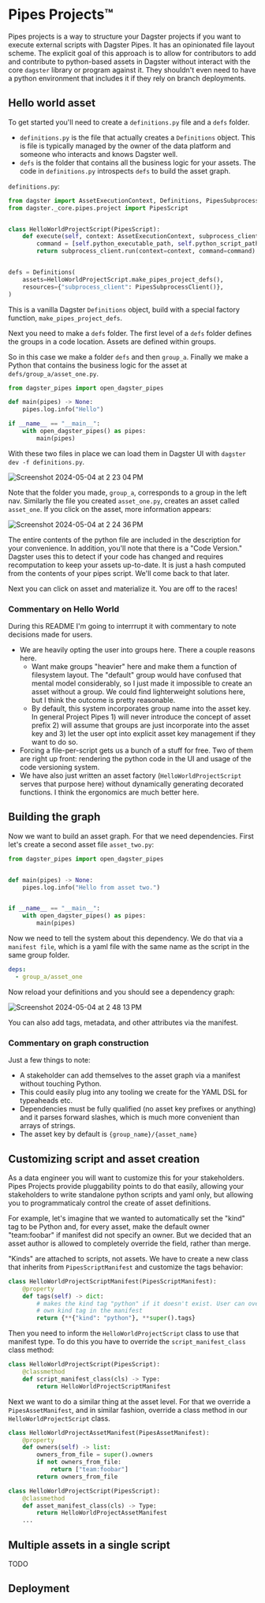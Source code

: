 # Pipes Projects™

Pipes projects is a way to structure your Dagster projects if you want to execute external scripts with Dagster Pipes. It has an opinionated file layout scheme. The explicit goal of this approach is to allow for contributors to add and contribute to python-based assets in Dagster without interact with the core `dagster` library or program against it. They shouldn't even need to have a python environment that includes it if they rely on branch deployments.

## Hello world asset

To get started you'll need to create a `definitions.py` file and a `defs` folder. 

* `definitions.py` is the file that actually creates a `Definitions` object. This is file is typically managed by the owner of the data platform and someone who interacts and knows Dagster well. 
* `defs` is the folder that contains all the business logic for your assets. The code in `definitions.py` introspects `defs` to build the asset graph.

`definitions.py`:
```python 
from dagster import AssetExecutionContext, Definitions, PipesSubprocessClient
from dagster._core.pipes.project import PipesScript


class HelloWorldProjectScript(PipesScript):
    def execute(self, context: AssetExecutionContext, subprocess_client: PipesSubprocessClient):
        command = [self.python_executable_path, self.python_script_path]
        return subprocess_client.run(context=context, command=command).get_results()


defs = Definitions(
    assets=HelloWorldProjectScript.make_pipes_project_defs(),
    resources={"subprocess_client": PipesSubprocessClient()},
)
```

This is a vanilla Dagster `Definitions` object, build with a special factory function, `make_pipes_project_defs`.

Next you need to make a `defs` folder. The first level of a `defs` folder defines the groups in a code location. Assets are defined within groups.

So in this case we make a folder `defs` and then `group_a`. Finally we make a Python that contains the business logic for the asset at `defs/group_a/asset_one.py`.

```python
from dagster_pipes import open_dagster_pipes

def main(pipes) -> None:
    pipes.log.info("Hello")

if __name__ == "__main__":
    with open_dagster_pipes() as pipes:
        main(pipes)
```

With these two files in place we can load them in Dagster UI with `dagster dev -f definitions.py`.

![Screenshot 2024-05-04 at 2 23 04 PM](https://github.com/dagster-io/dagster/assets/28738937/6244402d-35ca-41fa-bcdc-a81dcac56876)

Note that the folder you made, `group_a`, corresponds to a group in the left nav. Similarly the file you created `asset_one.py`, creates an asset called `asset_one`. If you click on the asset, more information appears:

![Screenshot 2024-05-04 at 2 24 36 PM](https://github.com/dagster-io/dagster/assets/28738937/9a01adaf-df4d-4bcc-9c8f-0c07c24d3c06)

The entire contents of the python file are included in the description for your convenience. In addition, you'll note that there is a "Code Version." Dagster uses this to detect if your code has changed and requires recomputation to keep your assets up-to-date. It is just a hash computed from the contents of your pipes script. We'll come back to that later.

Next you can click on asset and materialize it. You are off to the races!

### Commentary on Hello World

During this README I'm going to interrrupt it with commentary to note decisions made for users.

* We are heavily opting the user into groups here. There a couple reasons here.
    * Want make groups "heavier" here and make them a function of filesystem layout. The "default" group would have confused that mental model considerably, so I just made it impossible to create an asset without a group. We could find lighterweight solutions here, but I think the outcome is pretty reasonable.
    * By default, this system incorporates group name into the asset key. In general Project Pipes 1) will never introduce the concept of asset prefix 2) will assume that groups are just incorporate into the asset key and 3) let the user opt into explicit asset key management if they want to do so.
* Forcing a file-per-script gets us a bunch of a stuff for free. Two of them are right up front: rendering the python code in the UI and usage of the code versioning system.
* We have also just written an asset factory (`HelloWorldProjectScript` serves that purpose here) without dynamically generating decorated functions. I think the ergonomics are much better here.

## Building the graph

Now we want to build an asset graph. For that we need dependencies. First let's create a second asset file `asset_two.py`:

```python
from dagster_pipes import open_dagster_pipes


def main(pipes) -> None:
    pipes.log.info("Hello from asset two.")


if __name__ == "__main__":
    with open_dagster_pipes() as pipes:
        main(pipes)
```

Now we need to tell the system about this dependency. We do that via a `manifest file`, which is a yaml file with the same name as the script in the same group folder.

```yaml
deps:
  - group_a/asset_one
```

Now reload your definitions and you should see a dependency graph:

![Screenshot 2024-05-04 at 2 48 13 PM](https://github.com/dagster-io/dagster/assets/28738937/371ea9d3-82a4-47e5-8192-f3ddad48af84)

You can also add tags, metadata, and other attributes via the manifest.

### Commentary on graph construction

Just a few things to note:

* A stakeholder can add themselves to the asset graph via a manifest without touching Python.
* This could easily plug into any tooling we create for the YAML DSL for typeaheads etc.
* Dependencies must be fully qualified (no asset key prefixes or anything) and it parses forward slashes, which is much more convenient than arrays of strings.
* The asset key by default is `{group_name}/{asset_name}`

## Customizing script and asset creation

As a data engineer you will want to customize this for your stakeholders. Pipes Projects provide pluggability points to do that easily, allowing your stakeholders to write standalone python scripts and yaml only, but allowing you to programmaticaly control the create of asset definitions.

For example, let's imagine that we wanted to automatically set the "kind" tag to be Python and, for every asset, make the default owner "team:foobar" if manifest did not specify an owner. But we decided that an asset author is allowed to completely override the field, rather than merge.

"Kinds" are attached to scripts, not assets. We have to create a new class that inherits from `PipesScriptManifest` and customize the tags behavior:

```python
class HelloWorldProjectScriptManifest(PipesScriptManifest):
    @property
    def tags(self) -> dict:
        # makes the kind tag "python" if it doesn't exist. User can override with their
        # own kind tag in the manifest
        return {**{"kind": "python"}, **super().tags}
```

Then you need to inform the `HelloWorldProjectScript` class to use that manifest type. To do this you have to override the `script_manifest_class` class method:

```python
class HelloWorldProjectScript(PipesScript):
    @classmethod
    def script_manifest_class(cls) -> Type:
        return HelloWorldProjectScriptManifest
```

Next we want to do a similar thing at the asset level. For that we override a `PipesAssetManifest`, and in similar fashion, override a class method in our `HelloWorldProjectScript` class.

```python
class HelloWorldProjectAssetManifest(PipesAssetManifest):
    @property
    def owners(self) -> list:
        owners_from_file = super().owners
        if not owners_from_file:
            return ["team:foobar"]
        return owners_from_file

class HelloWorldProjectScript(PipesScript):
    @classmethod
    def asset_manifest_class(cls) -> Type:
        return HelloWorldProjectAssetManifest
    ...
```

## Multiple assets in a single script

TODO

## Deployment
